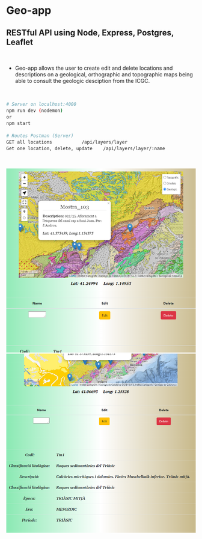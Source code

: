 # Geo-app
## RESTful API using Node, Express, Postgres, Leaflet

<br>

* Geo-app allows the user to create edit and delete locations and descriptions on a geological,  orthographic and topographic maps being able to consult the geologic desciption from the ICGC.

<br>

```bash
# Server on localhost:4000
npm run dev (nodemon)
or
npm start

# Routes Postman (Server)
GET all locations    		/api/layers/layer
Get one location, delete, update 	/api/layers/layer/:name

```
<br>

<p align="center">
<img   src="./img/appmapa.PNG">
<img   src="./img/desc.PNG">
</p>